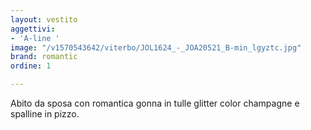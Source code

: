 ```yaml
---
layout: vestito
aggettivi:
- 'A-line '
image: "/v1570543642/viterbo/JOL1624_-_JOA20521_B-min_lgyztc.jpg"
brand: romantic
ordine: 1

---
```

Abito da sposa con romantica gonna in tulle glitter color champagne e spalline in pizzo.
